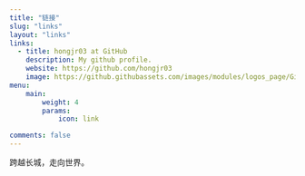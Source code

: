 ```yaml
---
title: "链接"
slug: "links"
layout: "links"
links:
  - title: hongjr03 at GitHub
    description: My github profile.
    website: https://github.com/hongjr03
    image: https://github.githubassets.com/images/modules/logos_page/GitHub-Mark.png
menu:
    main: 
        weight: 4
        params:
            icon: link

comments: false
---
```


跨越长城，走向世界。

